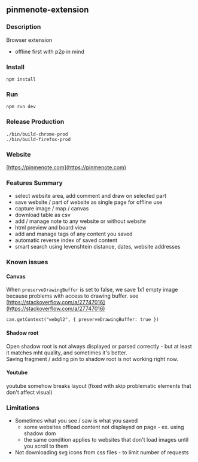 pinmenote-extension
---

### Description
Browser extension

- offline first with p2p in mind

### Install
```shell
npm install
```

### Run
```shell
npm run dev
```

### Release Production
```shell
./bin/build-chrome-prod
./bin/build-firefox-prod
```

### Website
[https://pinmenote.com](https://pinmenote.com)

### Features Summary
- select website area, add comment and draw on selected part
- save website / part of website as single page for offline use
- capture image / map / canvas
- download table as csv
- add / manage note to any website or without website
- html preview and board view
- add and manage tags of any content you saved
- automatic reverse index of saved content
- smart search using levenshtein distance, dates, website addresses

### Known issues

#### Canvas
When `preserveDrawingBuffer` is set to false, we save 1x1 empty image because problems with access to drawing buffer.
see [https://stackoverflow.com/a/27747016](https://stackoverflow.com/a/27747016)
```
can.getContext("webgl2", { preserveDrawingBuffer: true })
```

#### Shadow root  
Open shadow root is not always displayed or parsed correctly - but at least it matches mht quality, and sometimes it's better.  
Saving fragment / adding pin to shadow root is not working right now.

#### Youtube
youtube somehow breaks layout (fixed with skip problematic elements that don't affect visual) 

### Limitations
- Sometimes what you see / saw is what you saved 
  - some websites offload content not displayed on page - ex. using shadow dom
  - the same condition applies to websites that don't load images until you scroll to them
- Not downloading svg icons from css files - to limit number of requests
